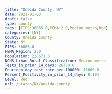 ```yaml
---
title: "Oneida County, NY"
date: 2021-01-03
draft: false
type: county
tags: [FIPS:36065.0,FEMA:2.0,Medium metro,Red]
categories: [NY]
County: Oneida County
State: NY
FIPS: 36065.0
FEMA_Region: 2.0
Population: 228671.0
NCHS_Urban_Rural_Classification: Medium metro
Tests_in_prior_14_days: 26730.0
Fourteen_day_test_rate_per_100000: 11689.0
Percent_Positivity_in_prior_14_days: 0.104
Level: Red
url: /states/NY/oneida-county
---
```



